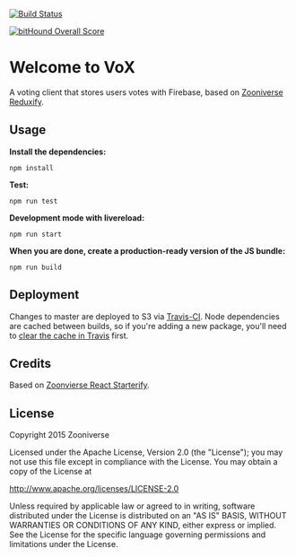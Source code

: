 [![Build Status](https://travis-ci.org/zooniverse/vox.svg?branch=master)](https://travis-ci.org/zooniverse/vox)

[![bitHound Overall Score](https://www.bithound.io/github/zooniverse/vox/badges/score.svg)](https://www.bithound.io/github/zooniverse/vox)

# Welcome to VoX

A voting client that stores users votes with Firebase, based on [Zooniverse Reduxify](https://github.com/zooniverse/zoo-reduxify).

## Usage

__Install the dependencies:__

`npm install`

__Test:__

```npm run test```

__Development mode with livereload:__

```npm run start```

__When you are done, create a production-ready version of the JS bundle:__

```npm run build```

## Deployment

Changes to master are deployed to S3 via [Travis-CI](https://travis-ci.org/zooniverse/vox). Node dependencies are cached between builds, so if you're adding a new package, you'll need to [clear the cache in Travis](https://travis-ci.org/zooniverse/vox/caches) first.

## Credits

Based on  [Zoonvierse React Starterify](https://github.com/zooniverse/zoo-react-starterify).

## License

Copyright 2015 Zooniverse

Licensed under the Apache License, Version 2.0 (the "License");
you may not use this file except in compliance with the License.
You may obtain a copy of the License at

   http://www.apache.org/licenses/LICENSE-2.0

Unless required by applicable law or agreed to in writing, software
distributed under the License is distributed on an "AS IS" BASIS,
WITHOUT WARRANTIES OR CONDITIONS OF ANY KIND, either express or implied.
See the License for the specific language governing permissions and
limitations under the License.
